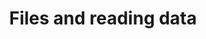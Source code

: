 ---
title: "Files and reading data"
parent: "Part 4 - Object Oriented Programming"
permalink: /part4/3/
nav_order: 3
published: false
---